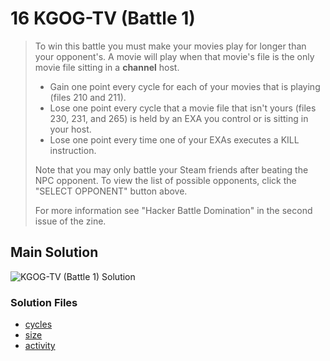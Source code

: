 # 16 KGOG-TV (Battle 1)

> To win this battle you must make your movies play for longer than your opponent's. A movie will play when that movie's file is the only movie file sitting in a **channel** host.
>
> <ul>
> <li>Gain one point every cycle for each of your movies that is playing (files 210 and 211).</li>
> <li>Lose one point every cycle that a movie file that isn't yours (files 230, 231, and 265) is held by an EXA you control or is sitting in your host.</li>
> <li>Lose one point every time one of your EXAs executes a KILL instruction.</li>
> </ul>
>
> Note that you may only battle your Steam friends after beating the NPC opponent. To view the list of possible opponents, click the "SELECT OPPONENT" button above.
>
> For more information see "Hacker Battle Domination" in the second issue of the zine.

## Main Solution

![ KGOG-TV (Battle 1) Solution][solution]

[solution]: https://i.imgur.com/paVnnRR.gif "16 KGOG-TV (Battle 1) Solution"

### Solution Files

-   [cycles](cycles/)
-   [size](size/)
-   [activity](activity/)
